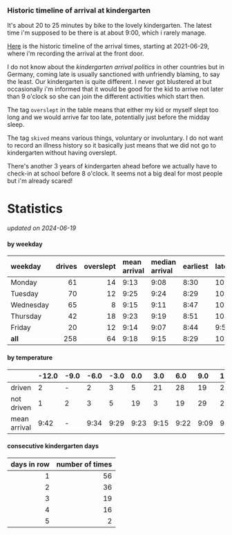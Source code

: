 ### Historic timeline of arrival at kindergarten

It's about 20 to 25 minutes by bike to the lovely kindergarten. 
The latest time i'm supposed to be there is at about 9:00, 
which i rarely manage. 

[Here](times.csv) is the historic timeline of the arrival times, starting
at 2021-06-29, where i'm recording the arrival at the front door.

I do not know about the *kindergarten arrival politics* in other
countries but in Germany, coming late is usually sanctioned 
with unfriendly blaming, to say the least. Our kindergarten is quite
different. I never got blustered at but occasionally i'm informed
that it would be good for the kid to arrive not later than 9 o'clock
so she can join the different activities which start then. 

The tag `overslept` in the table means that either my kid or myself
slept too long and we would arrive far too late, potentially just
before the midday sleep.

The tag `skived` means various things, voluntary or involuntary. I 
do not want to record an illness history so it basically just means
that we did not go to kindergarten without having overslept.

There's another 3 years of kindergarten ahead before we actually 
have to check-in at school before 8 o'clock. It seems not a big deal
for most people but i'm already scared!


# Statistics

*updated on 2024-06-19*

#### by weekday

| weekday   |   drives |   overslept | mean arrival   | median arrival   | earliest   | latest   |
|:----------|---------:|------------:|:---------------|:-----------------|:-----------|:---------|
| Monday    |       61 |          14 | 9:13           | 9:08             | 8:30       | 10:14    |
| Tuesday   |       70 |          12 | 9:25           | 9:24             | 8:29       | 10:20    |
| Wednesday |       65 |           8 | 9:15           | 9:11             | 8:47       | 10:26    |
| Thursday  |       42 |          18 | 9:23           | 9:19             | 8:51       | 10:32    |
| Friday    |       20 |          12 | 9:14           | 9:07             | 8:44       | 9:56     |
| **all**   |      258 |          64 | 9:18           | 9:15             | 8:29       | 10:32    |

#### by temperature

|              | -12.0   | -9.0   | -6.0   | -3.0   | 0.0   | 3.0   | 6.0   | 9.0   | 12.0   | 15.0   | 18.0   | 21.0   | 24.0   |
|:-------------|:--------|:-------|:-------|:-------|:------|:------|:------|:------|:-------|:-------|:-------|:-------|:-------|
| driven       | 2       | -      | 2      | 3      | 5     | 21    | 28    | 19    | 21     | 15     | 8      | 9      | 2      |
| not driven   | 1       | 2      | 3      | 5      | 19    | 3     | 19    | 29    | 23     | 17     | 23     | 7      | 3      |
| mean arrival | 9:42    | -      | 9:34   | 9:29   | 9:23  | 9:15  | 9:22  | 9:09  | 9:21   | 9:35   | 9:43   | 9:37   | 9:39   |

#### consecutive kindergarten days

|   days in row |   number of times |
|--------------:|------------------:|
|             1 |                56 |
|             2 |                36 |
|             3 |                19 |
|             4 |                16 |
|             5 |                 2 |

